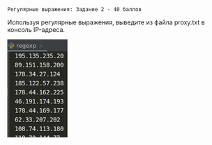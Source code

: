     Регулярные выражения: Задание 2 - 40 баллов
Используя регулярные выражения, выведите из файла proxy.txt в консоль IP-адреса.

![img.png](img.png)
